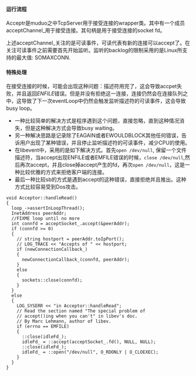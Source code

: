 #### 运行流程
Acceptr是muduo之中TcpServer用于接受连接的wrapper类。其中有一个成员acceptChannel_用于接受连接。其句柄是用于接受连接的socket fd。

上述acceptChannel_关注的是可读事件，可读代表有新的连接可以accept了。在关注可读事件之前需要首先开始监听。监听的backlog的限制采用的是Linux所支持的最大值: SOMAXCONN.

#### 特殊处理
在接受连接的时候，可能会出现这种问题：描述符用完了，这会导致accpet失败，并且返回*ENFILE*错误。但是并没有拒绝这一连接，连接仍然会在连接队列之中，这导致了下一次eventLoop中仍然会触发监听描述符的可读事件，这会导致busy loop。

* 一种比较简单的解决方式是程序遇到这个问题，直接忽略，直到这种情况消失，但是这种解决方式会导致busy waiting。
* 另一种解决思路是记录除了EAGAIN或者EWOULDBLOCK其他任何错误，告诉用户出现了某种错误，并且停止监听描述符的可读事件，减少CPU的使用。
* 在libevent中，采用的是如下解决方式。首先```open /dev/null```, 保留一个文件描述符，当accept出现ENFILE或者EMFILE错误的时候，```close /dev/null```,然后再次accept，并且close掉accept产生的fd，再次```open /dev/null```，这是一种比较优雅的方式来拒绝客户端的连接。
* 最后一种比较sb的方式是遇到accept的这种错误，直接拒绝并且推出。这种方式比较容易受到Dos攻击。


```
void Acceptor::handleRead()
{
  loop_->assertInLoopThread();
  InetAddress peerAddr;
  //FIXME loop until no more
  int connfd = acceptSocket_.accept(&peerAddr);
  if (connfd >= 0)
  {
    // string hostport = peerAddr.toIpPort();
    // LOG_TRACE << "Accepts of " << hostport;
    if (newConnectionCallback_)
    {
      newConnectionCallback_(connfd, peerAddr);
    }
    else
    {
      sockets::close(connfd);
    }
  }
  else
  {
    LOG_SYSERR << "in Acceptor::handleRead";
    // Read the section named "The special problem of
    // accept()ing when you can't" in libev's doc.
    // By Marc Lehmann, author of libev.
    if (errno == EMFILE)
    {
      ::close(idleFd_);
      idleFd_ = ::accept(acceptSocket_.fd(), NULL, NULL);
      ::close(idleFd_);
      idleFd_ = ::open("/dev/null", O_RDONLY | O_CLOEXEC);
    }
  }
}
```